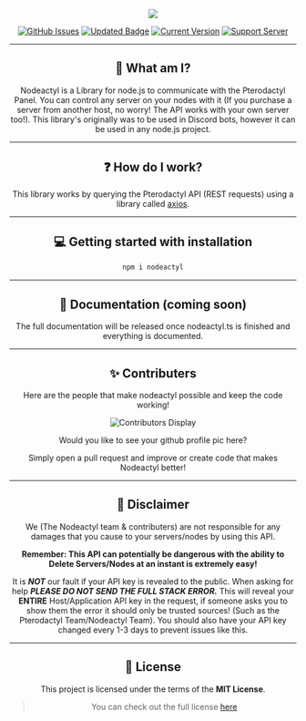 <div align="center">

<p>
  <a>
    <img href="" src="https://cdn.discordapp.com/attachments/754460402729091212/858820070418808842/image0.jpg" height="auto">
  </a>
</p>

[![GitHub Issues](https://img.shields.io/github/issues/Burchard36/Nodeactyl.svg?style=for-the-badge)](https://github.com/Burchard36/Nodeactyl/issues)
[![Updated Badge](https://badges.pufler.dev/updated/Burchard36/Nodeactyl?style=for-the-badge)](https://github.com/Burchard36/Nodeactyl/)
[![Current Version](https://img.shields.io/badge/version-3.0.3-green.svg?style=for-the-badge)](https://github.com/Burchard36/Nodeactyl)
[![Support Server](https://img.shields.io/discord/560595384028758048.svg?label=Discord&logo=Discord&colorB=7289da&style=for-the-badge)](https://discord.gg/HvQ4JTqCvs)

---

## 📌 What am I?

Nodeactyl is a Library for node.js to communicate with the Pterodactyl Panel. You can control any server on your nodes with it (If you purchase a server from another host, no worry! The API works with your own server too!). This library's originally was to be used in Discord bots, however it can be used in any node.js project.

---

## ❓ How do I work?

This library works by querying the Pterodactyl API \(REST requests\) using a library called [axios](https://www.npmjs.com/package/axios).

---

## 💻 Getting started with installation

```bash
npm i nodeactyl
```

---

## 📖 Documentation (coming soon)

The full documentation will be released once nodeactyl.ts is finished and everything is documented.

---

## ✨ Contributers

Here are the people that make nodeactyl possible and keep the code working!

![Contributors Display](https://badges.pufler.dev/contributors/Burchard36/Nodeactyl?size=50&padding=5&bots=true)

Would you like to see your github profile pic here?

Simply open a pull request and improve or create code that makes Nodeactyl better!

---

## 🚨 Disclaimer

We \(The Nodeactyl team & contributers\) are not responsible for any damages that you cause to your servers/nodes by using this API.

**Remember: This API can potentially be dangerous with the ability to Delete Servers/Nodes at an instant is extremely easy!**

It is **_NOT_** our fault if your API key is revealed to the public. When asking for help **_PLEASE DO NOT SEND THE FULL STACK ERROR._** This will reveal your **ENTIRE** Host/Application API key in the request, if someone asks you to show them the error it should only be trusted sources! \(Such as the Pterodactyl Team/Nodeactyl Team\). You should also have your API key changed every 1-3 days to prevent issues like this.

---

## 🧾 License

This project is licensed under the terms of the **MIT License**.

> You can check out the full license [here](https://github.com/Burchard36/Nodeactyl/blob/typescript/LICENSE)

</div>
